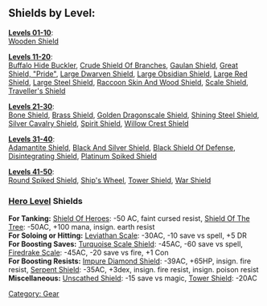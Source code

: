 ## Shields by Level:

**[Levels 01-10](:Category:_Lowmort_Levels_1-10_.md "wikilink")**:  
[Wooden Shield](Wooden_Shield "wikilink")

**[Levels 11-20](:Category:_Lowmort_Levels_11-20.md "wikilink")**:  
[Buffalo Hide Buckler](Buffalo_Hide_Buckler "wikilink"), [Crude Shield
Of Branches](Crude_Shield_Of_Branches "wikilink"), [Gaulan
Shield](Gaulan_Shield "wikilink"), [Great Shield,
"Pride"](Great_Shield,_"Pride" "wikilink"), [Large Dwarven
Shield](Large_Dwarven_Shield "wikilink"), [Large Obsidian
Shield](Large_Obsidian_Shield "wikilink"), [Large Red
Shield](Large_Red_Shield "wikilink"), [Large Steel
Shield](Large_Steel_Shield "wikilink"), [Raccoon Skin And Wood
Shield](Raccoon_Skin_And_Wood_Shield "wikilink"), [Scale
Shield](Scale_Shield "wikilink"), [Traveller's
Shield](Traveller's_Shield "wikilink")

**[Levels 21-30](:Category:_Lowmort_Levels_21-30.md "wikilink")**:  
[Bone Shield](Bone_Shield "wikilink"), [Brass
Shield](Brass_Shield "wikilink"), [Golden Dragonscale
Shield](Golden_Dragonscale_Shield "wikilink"), [Shining Steel
Shield](Shining_Steel_Shield "wikilink"), [Silver Cavalry
Shield](Silver_Cavalry_Shield "wikilink"), [Spirit
Shield](Spirit_Shield "wikilink"), [Willow Crest
Shield](Willow_Crest_Shield "wikilink")

**[Levels 31-40](:Category:_Lowmort_Levels_31-40.md "wikilink")**:  
[Adamantite Shield](Adamantite_Shield "wikilink"), [Black And Silver
Shield](Black_And_Silver_Shield "wikilink"), [Black Shield Of
Defense](Black_Shield_Of_Defense "wikilink"), [Disintegrating
Shield](Disintegrating_Shield "wikilink"), [Platinum Spiked
Shield](Platinum_Spiked_Shield "wikilink")

**[Levels 41-50](:Category:_Lowmort_Levels_41-50.md "wikilink")**:  
[Round Spiked Shield](Round_Spiked_Shield "wikilink"), [Ship's
Wheel](Ship's_Wheel "wikilink"), [Tower
Shield](Tower_Shield "wikilink"), [War Shield](War_Shield "wikilink")

### [Hero Level](:Category:_Hero.md "wikilink") Shields

**For Tanking:** [Shield Of Heroes](Shield_Of_Heroes "wikilink"): -50
AC, faint cursed resist, [Shield Of The
Tree](Shield_Of_The_Tree "wikilink"): -50AC, +100 mana, insign. earth
resist  
**For Soloing or Hitting:** [Leviathan
Scale](Leviathan_Scale "wikilink"): -30AC, -10 save vs spell, +5 DR  
**For Boosting Saves:** [Turquoise Scale
Shield](Turquoise_Scale_Shield "wikilink"): -45AC, -60 save vs spell,
[Firedrake Scale](Firedrake_Scale "wikilink"): -45AC, -20 save vs fire,
+1 Con  
**For Boosting Resists:** [Impure Diamond
Shield](Impure_Diamond_Shield "wikilink"): -39AC, +65HP, insign. fire
resist, [Serpent Shield](Serpent_Shield "wikilink"): -35AC, +3dex,
insign. fire resist, insign. poison resist  
**Miscellaneous:** [Unscathed Shield](Unscathed_Shield "wikilink"): -15
save vs magic, [Tower Shield](Tower_Shield "wikilink"): -20AC

[Category: Gear](Category:_Gear "wikilink")

